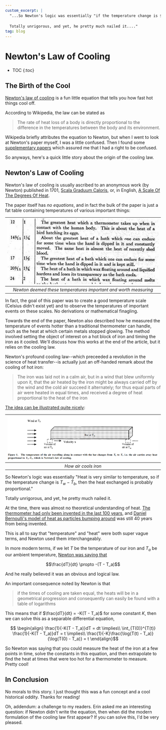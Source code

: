 ```yaml
---
custom_excerpt: |
  "...So Newton's logic was essentially "if the temperature change is $T_w - T_b$, then it stands to reason that the amount of heat exchanged is probably proportional."

  Totally unrigorous, and yet, he pretty much nailed it...."
tag: blog
---
```


# Newton's Law of Cooling

* TOC
{:toc}

## The Birth of the Cool

[Newton's law of cooling](https://en.wikipedia.org/wiki/Newton%27s_law_of_cooling) is a fun little equation that tells you how fast hot things cool off.

According to Wikipedia, the law can be stated as

>The rate of heat loss of a body is directly proportional to the difference in the temperatures between the body and its environment.

Wikipedia briefly attributes the equation to Newton, but when I went to look at Newton's paper myself, I was a little confused. Then I found some [supplementary papers](https://sci-hub.se/https://www.tandfonline.com/doi/abs/10.1080/001075199181549) which assured me that I had a right to be confused.

So anyways, here's a quick little story about the origin of the cooling law.

## Newton's Law of Cooling

Newton's law of cooling is usually ascribed to an anonymous work (by Newton) published  in 1701, [Scala Graduum Caloris](https://archive.org/details/philtrans07084697), or, in English, [A Scale Of The Degrees Of Heat](https://www.originalsources.com/Document.aspx?DocID=S6VEXZVMWT1M2W2).

The paper itself has *no equations*, and in fact the bulk of the paper is just a fat table containing temperatures of various important things:

|![Examples from Newton's table of temperatures](/images/newtonslawofcooling/newtonscaleexample.png)|
|:--:|
| *Newton deemed these temperatures important and worth measuring* |

In fact, the goal of this paper was to create a good temperature scale (Celsius didn't exist yet) and to observe the temperatures of important events on these scales. No derivations or mathematical finagling.

Towards the end of the paper, Newton also described how he measured the temperature of events hotter than a traditional thermometer can handle, such as the heat at which certain metals stopped glowing. The method involved setting the object of interest on a hot block of iron and timing the iron as it cooled. We'll discuss how this works at the end of the article, but it relies on the cooling law.

Newton's profound cooling law--which preceeded a revolution in the science of heat transfer--is actually just an off-handed remark about the cooling of hot iron:

> The iron was laid not in a calm air, but in a wind that blew uniformly upon it, that the air heated by the iron might be always carried off by the wind and the cold air succeed it alternately; for thus equal parts of air were heated in equal times, and received a degree of heat proportional to the heat of the iron

[The idea can be illustrated quite nicely](https://sci-hub.se/https://www.tandfonline.com/doi/abs/10.1080/001075199181549):

|![How air cools iron](/images/newtonslawofcooling/stolendiagram.png)|
|:--:|
| *How air cools iron* |

So Newton's logic was essentially "Heat is very similar to temperature, so if the temperature change is $T_w - T_b$, then the heat exchanged is probably proportional."

Totally unrigorous, and yet, he pretty much nailed it.

At the time, there was almost no theoretical understanding of heat. [The thermometer had only been invented in the last 100 years](https://antonhowes.substack.com/p/age-of-invention-why-wasnt-the-steam-76c), and [Daniel Bernoulli's model of heat as particles bumping around](https://en.wikipedia.org/wiki/Kinetic_theory_of_gases) was still 40 years from being invented.

This is all to say that "temperature" and "heat" were both super vague terms, and Newton used them interchangeably.

In more modern terms, if we let $T$ be the temperature of our iron and $T_a$ be our ambient temperature, [Newton was saying that](https://web.archive.org/web/20160614213315/http://paginas.fisica.uson.mx/laura.yeomans/tc/Sci-Edu-Springer-2010.pdf)

$$\frac{dT}{dt} \propto -(T - T_a)$$

And he really believed it was an obvious and logical law. 

An important consequence noted by Newton is that

>if the times of cooling are taken equal, the heats will be in a geometrical progression and consequently can easily be found with a table of logarithms

This means that if $\frac{dT}{dt} = -K(T - T_a)$ for some constant $K$, then we can solve this as a separable differential equation,

$$
\begin{align}
\frac{1}{-K(T - T_a)}dT = dt \implies\\
\int_{T(0)}^{T(t)} \frac{1}{-K(T - T_a)}dT = t \implies\\
\frac{1}{-K}\frac{\log(T(t) - T_a)}{\log(T(0) - T_a)} = t
\end{align}$$

So Newton was saying that you could measure the heat of the iron at a few points in time, solve the constants in this equation, and then extrapolate to find the heat at times that were too hot for a thermometer to measure. Pretty cool!

## In Conclusion

No morals to this story. I just thought this was a fun concept and a cool historical oddity. Thanks for reading!

Oh, addendum: a challenge to my readers. Erin asked me an interesting question: if Newton didn't write the equation, then when did the modern formulation of the cooling law first appear? If you can solve this, I'd be very pleased.

